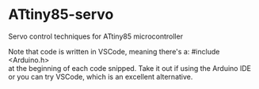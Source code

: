 # ATtiny85-servo
Servo control techniques for ATtiny85 microcontroller

Note that code is written in VSCode, meaning there's a: #include <Arduino.h>  
at the beginning of each code snipped. Take it out if using the Arduino IDE  
or you can try VSCode, which is an excellent alternative.
